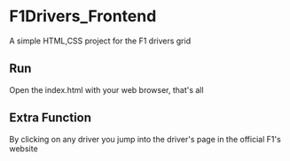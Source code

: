# F1Drivers_Frontend

A simple HTML,CSS project for the F1 drivers grid

## Run

Open the index.html with your web browser, that's all

## Extra Function

By clicking on any driver you jump into the driver's page in the official F1's website
